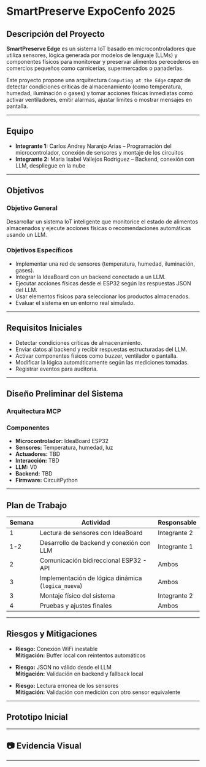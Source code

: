 # SmartPreserve ExpoCenfo 2025

## Descripción del Proyecto

**SmartPreserve Edge** es un sistema IoT basado en microcontroladores que utiliza sensores, lógica generada por modelos de lenguaje (LLMs) y componentes físicos para monitorear y preservar alimentos perecederos en comercios pequeños como carnicerías, supermercados o panaderías.

Este proyecto propone una arquitectura `Computing at the Edge` capaz de detectar condiciones críticas de almacenamiento (como temperatura, humedad, iluminación o gases) y tomar acciones físicas inmediatas como activar ventiladores, emitir alarmas, ajustar limites o mostrar mensajes en pantalla.

---

## Equipo

- **Integrante 1:** Carlos Andrey Naranjo Arias – Programación del microcontrolador, conexión de sensores y montaje de los circuitos
- **Integrante 2:** Maria Isabel Vallejos Rodriguez – Backend, conexión con LLM, despliegue en la nube

---

## Objetivos

### Objetivo General
Desarrollar un sistema IoT inteligente que monitorice el estado de alimentos almacenados y ejecute acciones físicas o recomendaciones automáticas usando un LLM.

### Objetivos Específicos
- Implementar una red de sensores (temperatura, humedad, iluminación, gases).
- Integrar la IdeaBoard con un backend conectado a un LLM.
- Ejecutar acciones físicas desde el ESP32 según las respuestas JSON del LLM.
- Usar elementos físicos para seleccionar los productos almacenados.
- Evaluar el sistema en un entorno real simulado.

---

## Requisitos Iniciales

- Detectar condiciones críticas de almacenamiento.
- Enviar datos al backend y recibir respuestas estructuradas del LLM.
- Activar componentes físicos como buzzer, ventilador o pantalla.
- Modificar la lógica automáticamente según las mediciones tomadas.
- Registrar eventos para auditoría.

---

## Diseño Preliminar del Sistema

### Arquitectura MCP

### Componentes

- **Microcontrolador:** IdeaBoard ESP32
- **Sensores:** Temperatura, humedad, luz
- **Actuadores:** TBD
- **Interacción:** TBD
- **LLM:** V0
- **Backend:** TBD
- **Firmware:** CircuitPython

---

## Plan de Trabajo

| Semana | Actividad                                            | Responsable      |
|--------|------------------------------------------------------|------------------|
| 1      | Lectura de sensores con IdeaBoard                    | Integrante 2     |
| 1-2    | Desarrollo de backend y conexión con LLM             | Integrante 1     |
| 2      | Comunicación bidireccional ESP32 - API               | Ambos            |
| 3      | Implementación de lógica dinámica (`logica_nueva`)   | Ambos            |
| 3      | Montaje físico del sistema                           | Integrante 2     |
| 4      | Pruebas y ajustes finales                            | Ambos            |

---

## Riesgos y Mitigaciones

- **Riesgo:** Conexión WiFi inestable  
  **Mitigación:** Buffer local con reintentos automáticos

- **Riesgo:** JSON no válido desde el LLM  
  **Mitigación:** Validación en backend y fallback local

- **Riesgo:** Lectura erronea de los sensores  
  **Mitigación:** Validación con medición con otro sensor equivalente

---

## Prototipo Inicial


---

## 📷 Evidencia Visual

---